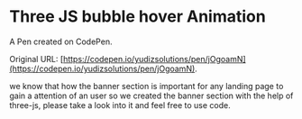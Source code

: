 # Three JS bubble hover Animation

A Pen created on CodePen.

Original URL: [https://codepen.io/yudizsolutions/pen/jOgoamN](https://codepen.io/yudizsolutions/pen/jOgoamN).

we know that how the banner section is important for any landing page to gain a attention of an user so we created the banner section with the help of three-js, please take a look into it and feel free to use code.